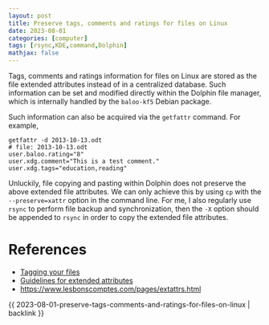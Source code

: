```yaml
---
layout: post
title: Preserve tags, comments and ratings for files on Linux
date: 2023-08-01
categories: [computer]
tags: [rsync,KDE,command,Dolphin]
mathjax: false
---
```


Tags, comments and ratings information for files on Linux are stored as the file extended attributes instead of in a centralized database. Such information can be set and modified directly within the Dolphin file manager, which is internally handled by the `baloo-kf5` Debian package.

Such information can also be acquired via the `getfattr` command. For example,

```text
getfattr -d 2013-10-13.odt 
# file: 2013-10-13.odt
user.baloo.rating="8"
user.xdg.comment="This is a test comment."
user.xdg.tags="education,reading"
```

Unluckily, file copying and pasting within Dolphin does not preserve the above extended file attributes. We can only achieve this by using `cp` with the `--preserve=xattr` option in the command line. For me, I also regularly use `rsync` to perform file backup and synchronization, then the `-X` option should be appended to `rsync` in order to copy the extended file attributes.

# References

-   [Tagging your files](https://vhanda.in/blog/2014/07/tagging-your-files/)
-   [Guidelines for extended attributes](https://www.freedesktop.org/wiki/CommonExtendedAttributes/)
-   <https://www.lesbonscomptes.com/pages/extattrs.html>

{{ 2023-08-01-preserve-tags-comments-and-ratings-for-files-on-linux | backlink }}

